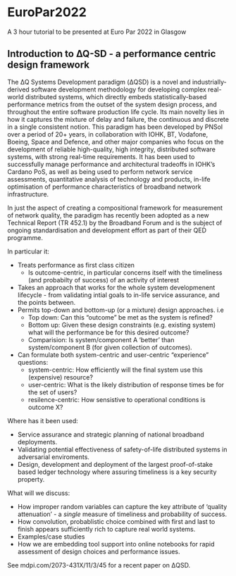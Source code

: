 # EuroPar2022
A 3 hour tutorial to be presented at Euro Par 2022 in Glasgow


## Introduction to ∆Q-SD - a performance centric design framework

The ΔQ Systems Development paradigm (ΔQSD) is a novel and industrially-derived
software development methodology for developing complex real-world distributed
systems, which directly embeds statistically-based performance metrics from the
outset of the system design process, and throughout the entire software
production life cycle. Its main novelty lies in how it captures the mixture of
delay and failure, the continuous and discrete in a single consistent notion.
This paradigm has been developed by PNSol over a period of 20+ years, in
collaboration with IOHK, BT, Vodafone, Boeing, Space and Defence, and other
major companies who focus on the development of reliable high-quality, high
integrity, distributed software systems, with strong real-time requirements. It
has been used to successfully manage performance and architectural tradeoffs in
IOHK’s Cardano PoS, as well as being used to perform network service
assessments, quantitative analysis of technology and products, in-life
optimisation of performance characteristics of broadband network infrastructure.

In just the aspect of creating a compositional framework for measurement of
network quality, the paradigm has recently been adopted as a new Technical
Report (TR 452.1) by the Broadband Forum and is the subject of ongoing
standardisation and development effort as part of their QED programme.

In particular it:
* Treats performance as first class citizen
  * Is outcome-centric, in particular concerns itself with the timeliness (and
    probabilty of success) of an activity of interest
* Takes an approach that works for the whole system developmenent lifecycle -
  from validating intial goals to in-life service assurance, and the points
  between.
* Permits top-down and bottom-up (or a mixture) design approaches. i.e
  * Top down: Can this “outcome” be met as the system is refined?
  * Bottom up: Given these design constraints (e.g. existing system) what will
    the performance be for this desired outcome?
  * Comparision: Is system/component A ‘better’ than system/component B (for given collection of outcomes).
* Can formulate both system-centric and user-centric “experience” questions:
  * system-centric: How efficiently will the final system use this (expensive) resource?
  * user-centric:  What is the likely distribution of response times be for the set of users?
  * resilence-centric: How sensistive to operational conditions is outcome X?

Where has it been used:
* Service assurance and strategic planning of national broadband deployments.
* Validating potential effectiveness of safety-of-life distributed systems in adversarial enviroments.
* Design, development and deployment of the largest proof-of-stake based ledger
  technology where assuring timeliness is a key security property.

What will we discuss:
* How improper random variables can capture the key attribute of ‘quality
  attenuation’ - a _single_ measure of timeliness and probability of success.
* How convolution, probablistic choice combined with first and last to finish
  appears sufficiently rich to capture real world systems.
* Examples/case studies
* How we are embedding tool support into online notebooks for rapid assessment of
  design choices and performance issues.
  
See mdpi.com/2073-431X/11/3/45 for a recent paper on ΔQSD.
